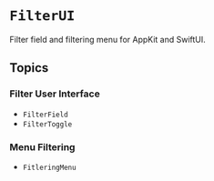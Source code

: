 # ``FilterUI``

Filter field and filtering menu for AppKit and SwiftUI.

## Topics

### Filter User Interface

- ``FilterField``
- ``FilterToggle``

### Menu Filtering

- ``FitleringMenu``
